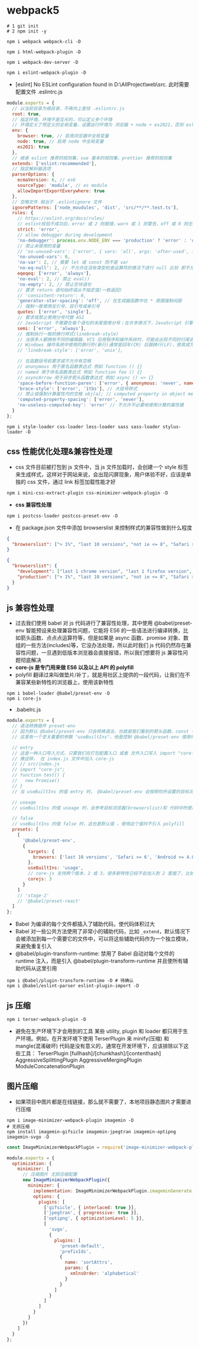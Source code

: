 # webpack5

```shell
# 1 git init
# 2 npm init -y

npm i webpack webpack-cli -D

npm i html-webpack-plugin -D

npm i webpack-dev-server -D

npm i eslint-webpack-plugin -D

```

- [eslint] No ESLint configuration found in D:\AllProject\web\src.
  此时需要配置文件 .eslintrc.js

```js
module.exports = {
  // 以当前目录为根目录，不再向上查找 .eslintrc.js
  root: true,
  // 指定环境，环境不是互斥的，可以定义多个环境
  // 环境定义了预定义的全局变量，设置运行环境为 浏览器 + node + es2021，否则 eslint 在遇到 Promise，window 等全局对象时会报错
  env: {
    browser: true, // 启用浏览器中全局变量
    node: true, // 启用 node 中全局变量
    es2021: true
  },
  // 继承 eslint 推荐的规则集，vue 基本的规则集，prettier 推荐的规则集
  extends: ['eslint:recommended'],
  // 指定解析器选项
  parserOptions: {
    ecmaVersion: 6, // es6
    sourceType: 'module', // es module
    allowImportExportEverywhere: true
  },
  // 忽略文件 相当于 .eslintignore 文件
  ignorePatterns: ['node_moudules', 'dist', 'src/**/**.test.ts'],
  rules: {
    // https://eslint.org/docs/rules/
    // eslint校验不成功后，error 或 2 则报错，warn 或 1 则警告，off 或 0 则无提示
    strict: 'error',
    // allow debugger during development
    'no-debugger': process.env.NODE_ENV === 'production' ? 'error' : 'off',
    // 禁止未使用的变量
    // 'no-unused-vars': ['error', { vars: 'all', args: 'after-used', ignoreRestSiblings: false }]
    'no-unused-vars': 0,
    'no-var': 2, // 需要 let 或 const 而不是 var
    'no-eq-null': 2, // 不允许在没有类型检查运算符的情况下进行 null 比较 即不允许对 null 用 == 或者 !=
    eqeqeq: ['error', 'always'],
    'no-eval': 2, // 禁止 eval()
    'no-empty': 2, // 禁止空块语句
    // 要求 return 语句始终或从不指定值(一致返回)
    // 'consistent-return': 0,
    'generator-star-spacing': 'off', // 在生成器函数中在 * 周围强制间距
    // 强制一致使用反引号、双引号或单引号
    quotes: ['error', 'single'],
    // 要求或禁止使用分号代替 ASI
    // JavaScript 不需要在每个语句的末尾使用分号；在许多情况下，JavaScript 引擎可以确定分号应该在某个位置并自动添加它，此功能称为自动分号插入 (ASI)，被认为是 JavaScript 中最具争议的功能之一
    semi: ['error', 'always'],
    // 强制执行一致的换行样式(linebreak-style)
    // 当很多人都拥有不同的编辑器、VCS 应用程序和操作系统时，可能会出现不同的行尾由上述任何一个编写(尤其是在同时使用 Windows 和 mac 版本的 SourceTree 时发生)。
    // Windows 操作系统中使用的换行符(新行)通常是回车(CR) 后跟换行(LF)，使其成为回车换行(CRLF)，而 Linux 和 Unix 使用简单换行(LF)。对应的控制序列是"\n"(对于LF)和"\r\n"对于(CRLF)。
    // 'linebreak-style': ['error', 'unix'],

    // 在函数括号前要求或不允许有空格
    // anonymous 用于匿名函数表达式 例如 function () {}
    // named 用于命名函数表达式 例如 function foo () {}
    // asyncArrow 用于异步箭头函数表达式 例如 async () => {}
    'space-before-function-paren': ['error', { anonymous: 'never', named: 'never', asyncArrow: 'always' }],
    'brace-style': ['error', '1tbs'], // 大括号样式
    // 禁止或强制计算属性内的空格 obj[a]; // computed property in object member expression
    'computed-property-spacing': ['error', 'never'],
    'no-useless-computed-key': 'error' // 不允许不必要地使用计算的属性键
  }
};
```

```shell
npm i style-loader css-loader less-loader sass sass-loader stylus-loader -D
```

## css 性能优化处理&兼容性处理

- css 文件目前被打包到 js 文件中，当 js 文件加载时，会创建一个 style 标签来生成样式，这样对于网站来说，会出现闪屏现象，用户体验不好，应该是单独的 css 文件，通过 link 标签加载性能才好

```shell
npm i mini-css-extract-plugin css-minimizer-webpack-plugin -D
```

- **css 兼容性处理**

```shell
npm i postcss-loader postcss-preset-env -D
```

- 在 package.json 文件中添加 browserslist 来控制样式的兼容性做到什么程度

```json
{
  "browserslist": ["> 1%", "last 10 versions", "not ie <= 8", "Safari >= 6", "ios >= 7.0"]
}
```

```json
{
  "browserslist": {
    "development": ["last 1 chrome version", "last 1 firefox version", "last 1 safari version"],
    "production": ["> 1%", "last 10 versions", "not ie <= 8", "Safari >= 6", "ios >= 7.0"]
  }
}
```

## js 兼容性处理

- 过去我们使用 babel 对 js 代码进行了兼容性处理，其中使用 @babel/preset-env 智能预设来处理兼容性问题，它能将 ES6 的一些语法进行编译转换，比如箭头函数、点点点运算符等，但是如果是 async 函数、promise 对象、数组的一些方法(includes)等，它没办法处理，所以此时我们 js 代码仍然存在兼容性问题，一旦遇到低版本浏览器会直接报错，所以我们想要将 js 兼容性问题彻底解决
- **core-js 是专门用来做 ES6 以及以上 API 的 polyfill**
- polyfill 翻译过来叫做垫片/补丁，就是用社区上提供的一段代码，让我们在不兼容某些新特性的浏览器上，使用该新特性

```shell
npm i babel-loader @babel/preset-env -D
npm i core-js
```

- .babelrc.js

```js
module.exports = {
  // 语法转换插件 preset-env
  // 因为默认 @babel/preset-env 只会转换语法，也就是我们看到的箭头函数、const 一类，如果进一步需要转换内置对象、实例方法，那就得用 polyfill，这就需要你做一点配置了
  // 这里有一个至关重要的参数 "useBuiltIns"，他是控制 @babel/preset-env 使用何种方式帮我们导入 polyfill 的核心，它有三个值可以选

  // entry
  // 这是一种入口导入方式，只要我们在打包配置入口 或者 文件入口写入 import "core-js" 这样一串代码，babel 就会替我们根据当前你所配置的目标浏览器(browserslist)来引入所需要的 polyfill
  // 像这样， 在 index.js 文件中加入 core-js
  // // src/index.js
  // import "core-js";
  // function test() {
  //   new Promise()
  // }
  // 当 useBuiltIns 的值 entry 时， @babel/preset-env 会按照你所设置的目标浏览器在入口处来引入所需的 polyfill，不管你需不需要，如此，我们可以知道，useBuiltIns 的值 entry 的优点是覆盖面积就比较广，一股脑全部搞定，但是缺点就是打出来的包就大了多了很多没有用到的 polyfill，并且还会污染全局

  // useage
  // useBuiltIns 的值 useage 时，会参考目标浏览器(browserslist)和 代码中所使用到的特性来按需加入 polyfill，当然，使用 useBuiltIns 的值 useage，还需要填写另一个参数 corejs 的版本号

  // false
  // useBuiltIns 的值 false 时，这也是默认值 ，使用这个值时不引入 polyfill
  presets: [
    [
      '@babel/preset-env',
      {
        targets: {
          browsers: ['last 10 versions', 'Safari >= 6', 'Android >= 4.0', 'ie > 8', 'chrome >= 39', 'not dead']
        },
        useBuiltIns: 'usage',
        // core-js 支持两个版本，2 或 3，很多新特性已经不会加入到 2 里面了，比如: flat 等等最新的方法，2 这个版本里面都是没有的，所以建议大家用 3
        corejs: 3
      }
    ]
    // 'stage-2'
    // '@babel/preset-react'
  ]
};
```

- Babel 为编译的每个文件都插入了辅助代码，使代码体积过大
- Babel 对一些公共方法使用了非常小的辅助代码，比如 `_extend`，默认情况下会被添加到每一个需要它的文件中，可以将这些辅助代码作为一个独立模块，来避免重复引入
- @babel/plugin-transform-runtime: 禁用了 Babel 自动对每个文件的 runtime 注入，而是引入 @babel/plugin-transform-runtime 并且使所有辅助代码从这里引用

```shell
npm i @babel/plugin-transform-runtime -D # 待确认
npm i @babel/eslint-parser eslint-plugin-import -D
```

## js 压缩

```shell
npm i terser-webpack-plugin -D
```

- 避免在生产环境下才会用到的工具
  某些 utility, plugin 和 loader 都只用于生产环境。例如，在开发环境下使用 TerserPlugin 来 minify(压缩) 和 mangle(混淆破坏) 代码是没有意义的，通常在开发环境下，应该排除以下这些工具：
  TerserPlugin
  [fullhash]/[chunkhash]/[contenthash]
  AggressiveSplittingPlugin
  AggressiveMergingPlugin
  ModuleConcatenationPlugin

## 图片压缩

- 如果项目中图片都是在线链接，那么就不需要了，本地项目静态图片才需要进行压缩

```shell
npm i image-minimizer-webpack-plugin imagemin -D
# 无损压缩
npm install imagemin-gifsicle imagemin-jpegtran imagemin-optipng imagemin-svgo -D
```

```js
const ImageMinimizerWebpackPlugin = require('image-minimizer-webpack-plugin');

module.exports = {
  optimization: {
    minimizer: [
      // 压缩图片 无损压缩配置
      new ImageMinimizerWebpackPlugin({
        minimizer: {
          implementation: ImageMinimizerWebpackPlugin.imageminGenerate,
          options: {
            plugins: [
              ['gifsicle', { interlaced: true }],
              ['jpegtran', { progressive: true }],
              ['optipng', { optimizationLevel: 5 }],
              [
                'svgo',
                {
                  plugins: [
                    'preset-default',
                    'prefixIds',
                    {
                      name: 'sortAttrs',
                      params: {
                        xmlnsOrder: 'alphabetical'
                      }
                    }
                  ]
                }
              ]
            ]
          }
        }
      })
    ]
  }
};
```
